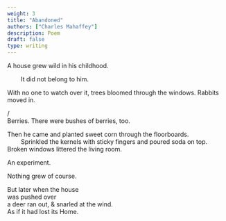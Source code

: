 ```yaml
---
weight: 3
title: "Abandoned"
authors: ["Charles Mahaffey"]
description: Poem 
draft: false
type: writing
---
```


A house grew wild in his childhood. 

&nbsp;&nbsp;&nbsp;&nbsp;&nbsp;&nbsp;&nbsp;&nbsp;It did not belong to him.

With no one to watch over it, trees bloomed through the windows. Rabbits moved in.

/  
Berries. There were bushes of berries, too.

Then he came and planted sweet corn through the floorboards.  
&nbsp;&nbsp;&nbsp;&nbsp;&nbsp;&nbsp;&nbsp;&nbsp;Sprinkled the kernels with sticky fingers and poured soda on top.  
Broken windows littered the living room.

An experiment.

Nothing grew of course. 

But later when the house  
was pushed over  
a deer ran out, & snarled at the wind.  
As if it had lost its Home.

